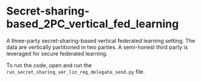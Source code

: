 # Secret-sharing-based_2PC_vertical_fed_learning
A three-party secret-sharing-based vertical federated learning setting. The data are vertically partitioned in two parties. A semi-honest third party is leveraged for secure federated learning.

To run the code, open and run the `run_secret_sharing_ver_lin_reg_delegate_send.py` file.
